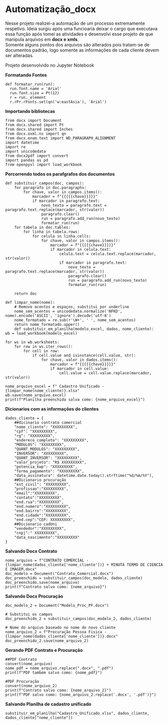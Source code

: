 # Automatização_docx
Nesse projeto realizei-a  automação de um processo extremamente respetivo. Ideia surgiu após uma funcioaria deixar o cargo que executava essa função
após tomei as atividades e desenvolvi esse projeto de que manipula arquivos em **docx e xmls**. <br>
Somente alguns pontos dos arquivos são alterados pois tratam-se de documentos padrão, logo somente as informações de cada cliente devem ser alteradas.

Projeto desenvolvido no Jupyter Notebook

**Formatando Fontes**

    def formatar_run(run):
      run.font.name = 'Arial'
      run.font.size = Pt(12)
      r = run._element
      r.rPr.rFonts.set(qn('w:eastAsia'), 'Arial')

**Importando bibliotecas** 

    from docx import Document 
    from docx.shared import Pt 
    from docx.shared import Inches 
    from docx.oxml.ns import qn 
    from docx.enum.text import WD_PARAGRAPH_ALIGNMENT 
    import datetime 
    import re 
    import unicodedata 
    from docx2pdf import convert 
    import pandas as pd 
    from openpyxl import load_workbook 

**Percorrendo todos os parafgrafos dos documentos**

    def substituir_campos(doc, campos):
        for paragrafo in doc.paragraphs:
            for chave, valor in campos.items():
                marcador = f"{{{{{chave}}}}}"
                if marcador in paragrafo.text:
                    novo_texto = paragrafo.text = paragrafo.text.replace(marcador, str(valor))
                    paragrafo.clear()
                    run = paragrafo.add_run(novo_texto)
                    formatar_run(run)
        for tabela in doc.tables:
            for linha in tabela.rows:
                for celula in linha.cells:
                    for chave, valor in campos.items():
                        marcador = f"{{{{{chave}}}}}"
                        if marcador in celula.text:
                            celula.text = celula.text.replace(marcador, str(valor))
                            if marcador in paragrafo.text:
                                novo_texto = paragrafo.text.replace(marcador, str(valor))
                                paragrafo.clear()
                                run = paragrafo.add_run(novo_texto)
                                formatar_run(run)
    
        return doc
    
    def limpar_nome(nome):
        # Remove acentos e espaços, substitui por underline
        nome_sem_acentos = unicodedata.normalize('NFKD', nome).encode('ASCII', 'ignore').decode('utf-8')
        nome_formatado = re.sub(r'\W+', ' ', nome_sem_acentos)
        return nome_formatado.upper()
        def substituir_em_planilha(modelo_excel, dados, nome_cliente):
    wb = load_workbook(modelo_excel)
    
    for ws in wb.worksheets:
        for row in ws.iter_rows():
            for cell in row:
                if cell.value and isinstance(cell.value, str):
                    for chave, valor in dados.items():
                        marcador = f"{{{{{chave}}}}}"
                        if marcador in cell.value:
                            cell.value = cell.value.replace(marcador, str(valor))
    
    nome_arquivo_excel = f" Cadastro Unificado - {limpar_nome(nome_cliente)}.xlsx"
    wb.save(nome_arquivo_excel)
    print(f"Planilha preenchida salva como: {nome_arquivo_excel}")

  **Dicionarios com as informações do clientes**

    dados_cliente = {
        ##dicinario contrato comercial
        "nome_cliente": "XXXXXXXXX",
        "cpf": "XXXXXXXXX",
        "rg": "XXXXXXXXX",
        "endereco_completo": "XXXXXXXXX",
        "MODULOS": "XXXXXXXXX",
        "QUANT_MODULOS": "XXXXXXXXX",
        "INVERSOR": "XXXXXXXXX",
        "QUANT_INVERSOR": "XXXXXXXXX",
        "valor_projeto": "R$ XXXXXXXXX",
        "potencia_kwp": "XXXXXXXXX",
        "forma_pagamento": "XXXXXXXXX",
        "data_assinatura": datetime.date.today().strftime("%d/%m/%Y"),
        ##Dicionario procuração
        "est_civil": "XXXXXXXXX",
        "profissao":"XXXXXXXXX",
        "email":"XXXXXXXXX",
        "contato":"XXXXXXXXX",
        "end.rua":"XXXXXXXXX",
        "end.numero":"XXXXXXXXX",
        "end.bairro":"XXXXXXXXX",
        "end.cidade":"XXXXXXXXX",
        "end.cep":"CEP: XXXXXXXXX",
        ##Dicionario cadUni
        "vendedor":"XXXXXXXXX",
        "cnpj":" XXXXXXXXX",
        "data_nascimento":"XXXXXXXXX"
    }

**Salvando Docx Contrato**

    nome_arquivo = f"CONTRATO COMERCIAL - {limpar_nome(dados_cliente['nome_cliente'])} + MINUTA TERMO DE CIENCIA E IMAGEM.docx"
    doc_modelo = Document("Contrato_Comercial.docx")
    doc_preenchido = substituir_campos(doc_modelo, dados_cliente)
    doc_preenchido.save(nome_arquivo)
    print(f"Contrato salvo como: {nome_arquivo}")

**Salvando Docx Procuração**

    doc_modelo_2 = Document("Modelo_Proc_PF.docx")

    # Substitui os campos
    doc_preenchido_2 = substituir_campos(doc_modelo_2, dados_cliente)

    # Nome do arquivo baseado no nome do novo cliente
    nome_arquivo_2 = f"Procuração Pessoa Fisica - {limpar_nome(dados_cliente['nome_cliente'])}.docx"
    doc_preenchido_2.save(nome_arquivo_2)

**Gerando PDF Contrato e Procuração**

    ##PDF Contrato
    convert(nome_arquivo)
    nome_pdf = nome_arquivo.replace(".docx", ".pdf")
    print(f"PDF também salvo como: {nome_pdf}")

    #PDF Procuração
    convert(nome_arquivo_2)
    print(f"Contrato salvo como: {nome_arquivo_2}")
    print(f"PDF salvo como: {nome_arquivo_2.replace('.docx', '.pdf')}")

**Salvando Planilha de cadastro unificado**
    
    substituir_em_planilha("Cadastro_Unificado.xlsx", dados_cliente, dados_cliente["nome_cliente"])    
